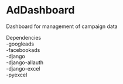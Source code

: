 # AdDashboard
Dashboard for management of campaign data

Dependencies <br>
-googleads <br>
-facebookads <br>
-django <br>
-django-allauth <br>
-django-excel <br>
-pyexcel <br>

